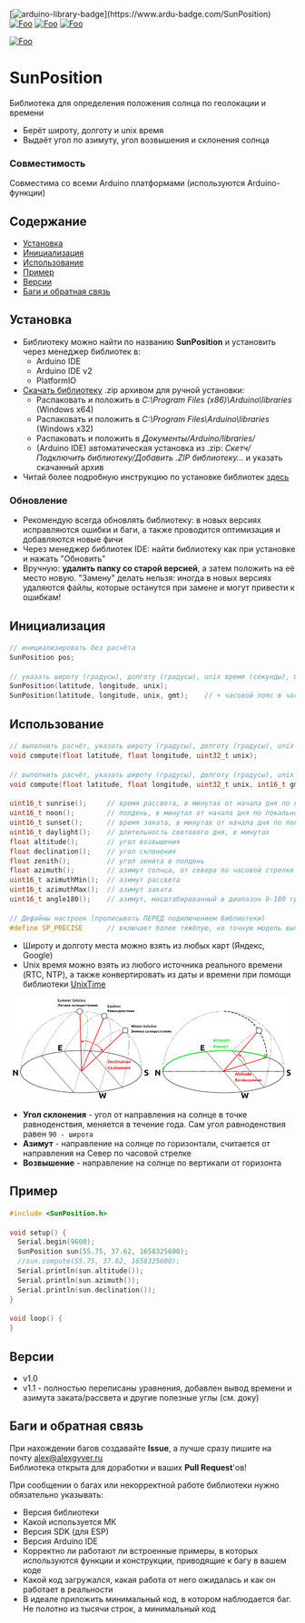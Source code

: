 [![arduino-library-badge](https://www.ardu-badge.com/badge/SunPosition.svg?)](https://www.ardu-badge.com/SunPosition)
[![Foo](https://img.shields.io/badge/Website-AlexGyver.ru-blue.svg?style=flat-square)](https://alexgyver.ru/)
[![Foo](https://img.shields.io/badge/%E2%82%BD$%E2%82%AC%20%D0%9D%D0%B0%20%D0%BF%D0%B8%D0%B2%D0%BE-%D1%81%20%D1%80%D1%8B%D0%B1%D0%BA%D0%BE%D0%B9-orange.svg?style=flat-square)](https://alexgyver.ru/support_alex/)
[![Foo](https://img.shields.io/badge/README-ENGLISH-blueviolet.svg?style=flat-square)](https://github-com.translate.goog/GyverLibs/SunPosition?_x_tr_sl=ru&_x_tr_tl=en)  

[![Foo](https://img.shields.io/badge/ПОДПИСАТЬСЯ-НА%20ОБНОВЛЕНИЯ-brightgreen.svg?style=social&logo=telegram&color=blue)](https://t.me/GyverLibs)

# SunPosition
Библиотека для определения положения солнца по геолокации и времени
- Берёт широту, долготу и unix время
- Выдаёт угол по азимуту, угол возвышения и склонения солнца

### Совместимость
Совместима со всеми Arduino платформами (используются Arduino-функции)

## Содержание
- [Установка](#install)
- [Инициализация](#init)
- [Использование](#usage)
- [Пример](#example)
- [Версии](#versions)
- [Баги и обратная связь](#feedback)

<a id="install"></a>
## Установка
- Библиотеку можно найти по названию **SunPosition** и установить через менеджер библиотек в:
    - Arduino IDE
    - Arduino IDE v2
    - PlatformIO
- [Скачать библиотеку](https://github.com/GyverLibs/SunPosition/archive/refs/heads/main.zip) .zip архивом для ручной установки:
    - Распаковать и положить в *C:\Program Files (x86)\Arduino\libraries* (Windows x64)
    - Распаковать и положить в *C:\Program Files\Arduino\libraries* (Windows x32)
    - Распаковать и положить в *Документы/Arduino/libraries/*
    - (Arduino IDE) автоматическая установка из .zip: *Скетч/Подключить библиотеку/Добавить .ZIP библиотеку…* и указать скачанный архив
- Читай более подробную инструкцию по установке библиотек [здесь](https://alexgyver.ru/arduino-first/#%D0%A3%D1%81%D1%82%D0%B0%D0%BD%D0%BE%D0%B2%D0%BA%D0%B0_%D0%B1%D0%B8%D0%B1%D0%BB%D0%B8%D0%BE%D1%82%D0%B5%D0%BA)
### Обновление
- Рекомендую всегда обновлять библиотеку: в новых версиях исправляются ошибки и баги, а также проводится оптимизация и добавляются новые фичи
- Через менеджер библиотек IDE: найти библиотеку как при установке и нажать "Обновить"
- Вручную: **удалить папку со старой версией**, а затем положить на её место новую. "Замену" делать нельзя: иногда в новых версиях удаляются файлы, которые останутся при замене и могут привести к ошибкам!


<a id="init"></a>
## Инициализация
```cpp
// инициализировать без расчёта
SunPosition pos;

// указать широту (градусы), долготу (градусы), unix время (секунды), будет выполнен расчёт
SunPosition(latitude, longitude, unix);
SunPosition(latitude, longitude, unix, gmt);    // + часовой пояс в часах или минутах
```

<a id="usage"></a>
## Использование
```cpp
// выполнить расчёт, указать широту (градусы), долготу (градусы), unix время (секунды)
void compute(float latitude, float longitude, uint32_t unix);

// выполнить расчёт, указать широту (градусы), долготу (градусы), unix время (секунды), часовой пояс в часах или минутах
void compute(float latitude, float longitude, uint32_t unix, int16_t gmt);

uint16_t sunrise();     // время рассвета, в минутах от начала дня по локальному времени
uint16_t noon();        // полдень, в минутах от начала дня по локальному времени
uint16_t sunset();      // время заката, в минутах от начала дня по локальному времени
uint16_t daylight();    // длительность светового дня, в минутах
float altitude();       // угол возвышения
float declination();    // угол склонения
float zenith();         // угол зенита в полдень
float azimuth();        // азимут солнца, от севера по часовой стрелке
uint16_t azimuthMin();  // азимут рассвета
uint16_t azimuthMax();  // азимут заката
uint16_t angle180();    // азимут, масштабированный в диапазон 0-180 градусов для поворота солнечной панели (летом 0..180, зимой 50.. 130)

// Дефайны настроек (прописывать ПЕРЕД подключением библиотеки)
#define SP_PRECISE      // включает более тяжёлую, но точную модель вычисления движения солнца (все углы считаются чуть точнее)
```

- Широту и долготу места можно взять из любых карт (Яндекс, Google)
- Unix время можно взять из любого источника реального времени (RTC, NTP), а также конвертировать из даты и времени при помощи библиотеки [UnixTime](https://github.com/GyverLibs/UnixTime)

![diagram](/doc/angles.png)  
- **Угол склонения** - угол от направления на солнце в точке равноденствия, меняется в течение года. Сам угол равноденствия равен `90 - широта`
- **Азимут** - направление на солнце по горизонтали, считается от направления на Север по часовой стрелке
- **Возвышение** - направление на солнце по вертикали от горизонта

<a id="example"></a>
## Пример
```cpp
#include <SunPosition.h>

void setup() {
  Serial.begin(9600);
  SunPosition sun(55.75, 37.62, 1658325600);
  //sun.compute(55.75, 37.62, 1658325600);
  Serial.println(sun.altitude());
  Serial.println(sun.azimuth());
  Serial.println(sun.declination());
}

void loop() {
}
```

<a id="versions"></a>
## Версии
- v1.0
- v1.1 - полностью переписаны уравнения, добавлен вывод времени и азимута заката/рассвета и другие полезные углы (см. доку)

<a id="feedback"></a>
## Баги и обратная связь
При нахождении багов создавайте **Issue**, а лучше сразу пишите на почту [alex@alexgyver.ru](mailto:alex@alexgyver.ru)  
Библиотека открыта для доработки и ваших **Pull Request**'ов!

При сообщении о багах или некорректной работе библиотеки нужно обязательно указывать:
- Версия библиотеки
- Какой используется МК
- Версия SDK (для ESP)
- Версия Arduino IDE
- Корректно ли работают ли встроенные примеры, в которых используются функции и конструкции, приводящие к багу в вашем коде
- Какой код загружался, какая работа от него ожидалась и как он работает в реальности
- В идеале приложить минимальный код, в котором наблюдается баг. Не полотно из тысячи строк, а минимальный код
